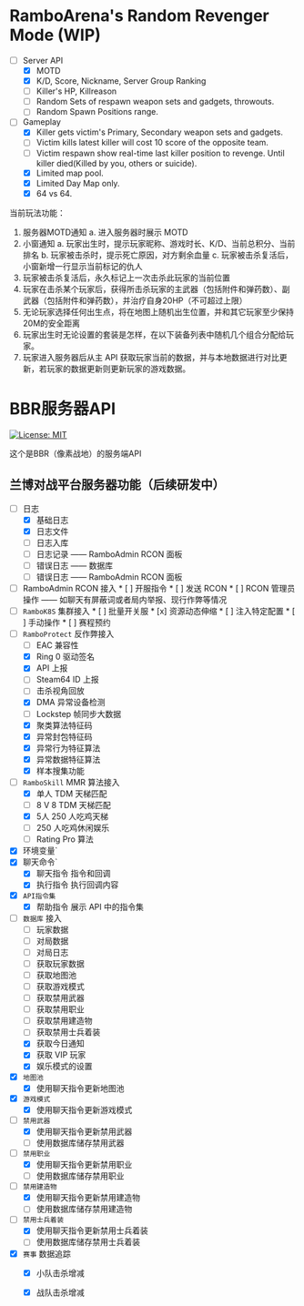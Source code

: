# RamboArena's Random Revenger Mode (WIP)
* [ ] Server API
	* [x] MOTD
	* [x] K/D, Score, Nickname, Server Group Ranking
    * [ ] Killer's HP, Killreason
	* [ ] Random Sets of respawn weapon sets and gadgets, throwouts.
	* [ ] Random Spawn Positions range.
* [ ] Gameplay
	* [x] Killer gets victim's Primary, Secondary weapon sets and gadgets.
	* [ ] Victim kills latest killer will cost 10 score of the opposite team.
	* [ ] Victim respawn show real-time last killer position to revenge. Until killer died(Killed by you, others or suicide).
	* [x] Limited map pool.
	* [x] Limited Day Map only.
	* [x] 64 vs 64.

当前玩法功能：
1. 服务器MOTD通知
    a. 进入服务器时展示 MOTD
2. 小窗通知
    a. 玩家出生时，提示玩家昵称、游戏时长、K/D、当前总积分、当前排名
    b. 玩家被击杀时，提示死亡原因，对方剩余血量
    c. 玩家被击杀复活后，小窗新增一行显示当前标记的仇人
3. 玩家被击杀复活后，永久标记上一次击杀此玩家的当前位置
4. 玩家在击杀某个玩家后，获得所击杀玩家的主武器（包括附件和弹药数）、副武器（包括附件和弹药数），并治疗自身20HP（不可超过上限）
5. 无论玩家选择任何出生点，将在地图上随机出生位置，并和其它玩家至少保持20M的安全距离
6. 玩家出生时无论设置的套装是怎样，在以下装备列表中随机几个组合分配给玩家。
7. 玩家进入服务器后从主 API 获取玩家当前的数据，并与本地数据进行对比更新，若玩家的数据更新则更新玩家的游戏数据。



# BBR服务器API

 [![License: MIT](https://img.shields.io/badge/License-MIT-yellow.svg)](https://opensource.org/licenses/MIT)
 
这个是BBR（像素战地）的服务端API


## 兰博对战平台服务器功能（后续研发中）
  * [ ] 日志
	* [x] 基础日志
	* [x] 日志文件
    * [ ] 日志入库
	* [ ] 日志记录 —— RamboAdmin RCON 面板
	* [ ] 错误日志 —— 数据库
	* [ ] 错误日志 —— RamboAdmin RCON 面板
  * [ ]  RamboAdmin RCON 接入
	* [ ] 开服指令
	* [ ] 发送 RCON
	* [ ] RCON 管理员操作 —— 如聊天有屏蔽词或者局内举报、现行作弊等情况
  * [ ]  `RamboK8S` 集群接入
	* [ ] 批量开关服
	* [x] 资源动态伸缩
	* [ ] 注入特定配置
	* [ ] 手动操作
	* [ ] 赛程预约
  * [ ] `RamboProtect` 反作弊接入
  	* [ ] EAC 兼容性
  	* [x] Ring 0 驱动签名
  	* [x] API 上报
  	* [ ] Steam64 ID 上报
  	* [ ] 击杀视角回放
  	* [x] DMA 异常设备检测
  	* [ ] Lockstep 帧同步大数据
  	* [x] 聚类算法特征码
  	* [x] 异常封包特征码
  	* [x] 异常行为特征算法
  	* [x] 异常数据特征算法
   	* [x] 样本搜集功能
  * [ ] `RamboSkill` MMR 算法接入
  	* [x] 单人 TDM 天梯匹配
  	* [ ] 8 V 8 TDM 天梯匹配
  	* [x] 5人 250 人吃鸡天梯
  	* [ ] 250 人吃鸡休闲娱乐
  	* [ ] Rating Pro 算法
  * [x] 环境变量`
  * [x] 聊天命令`
	* [x] 聊天指令 指令和回调
	* [x] 执行指令 执行回调内容
  * [x] `API指令集`
	* [x] 帮助指令 展示 API 中的指令集
  * [ ] `数据库` 接入
	* [ ] 玩家数据
	* [ ] 对局数据
	* [ ] 对局日志
	* [ ] 获取玩家数据
	* [ ] 获取地图池
	* [ ] 获取游戏模式
	* [ ] 获取禁用武器
	* [ ] 获取禁用职业
	* [ ] 获取禁用建造物
	* [ ] 获取禁用士兵着装
	* [x] 获取今日通知
	* [x] 获取 VIP 玩家
	* [x] 娱乐模式的设置
  * [x] `地图池`
	* [x] 使用聊天指令更新地图池
  * [x] `游戏模式`
	* [x] 使用聊天指令更新游戏模式
  * [ ] `禁用武器`
	* [x] 使用聊天指令更新禁用武器
	* [ ] 使用数据库储存禁用武器
  * [ ] `禁用职业`
	* [x] 使用聊天指令更新禁用职业
	* [ ] 使用数据库储存禁用职业
  * [ ] `禁用建造物`
	* [x] 使用聊天指令更新禁用建造物
	* [ ] 使用数据库储存禁用建造物
  * [ ] `禁用士兵着装`
	* [x] 使用聊天指令更新禁用士兵着装
	* [ ] 使用数据库储存禁用士兵着装
  * [x] `赛事` 数据追踪
	* [x] 小队击杀增减
	* [x] 战队击杀增减

